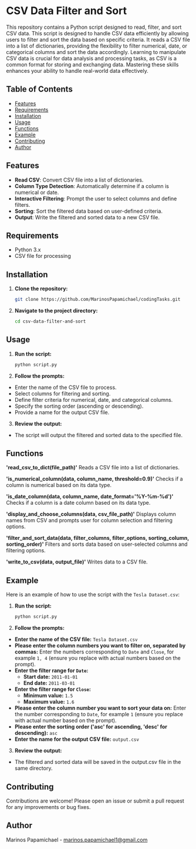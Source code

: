 # CSV Data Filter and Sort

This repository contains a Python script designed to read, filter, and sort CSV data. This script is designed to handle CSV data efficiently by allowing users to filter and sort the data based on specific criteria. It reads a CSV file into a list of dictionaries, providing the flexibility to filter numerical, date, or categorical columns and sort the data accordingly. Learning to manipulate CSV data is crucial for data analysis and processing tasks, as CSV is a common format for storing and exchanging data. Mastering these skills enhances your ability to handle real-world data effectively.

## Table of Contents

- [Features](#features)
- [Requirements](#requirements)
- [Installation](#installation)
- [Usage](#usage)
- [Functions](#functions)
- [Example](#example)
- [Contributing](#contributing)
- [Author](#author)

## Features

- **Read CSV**: Convert CSV file into a list of dictionaries.
- **Column Type Detection**: Automatically determine if a column is numerical or date.
- **Interactive Filtering**: Prompt the user to select columns and define filters.
- **Sorting**: Sort the filtered data based on user-defined criteria.
- **Output**: Write the filtered and sorted data to a new CSV file.

## Requirements

- Python 3.x
- CSV file for processing

## Installation

1. **Clone the repository:**
   ```bash
   git clone https://github.com/MarinosPapamichael/codingTasks.git

2. **Navigate to the project directory:**

   ```bash
   cd csv-data-filter-and-sort

## Usage
1. **Run the script:**

   ```bash
   python script.py

2. **Follow the prompts:**

- Enter the name of the CSV file to process.
- Select columns for filtering and sorting.
- Define filter criteria for numerical, date, and categorical columns.
- Specify the sorting order (ascending or descending).
- Provide a name for the output CSV file.

3. **Review the output:**

- The script will output the filtered and sorted data to the specified file.

## Functions

**'read_csv_to_dict(file_path)'**
Reads a CSV file into a list of dictionaries.

**'is_numerical_column(data, column_name, threshold=0.9)'**
Checks if a column is numerical based on its data type.

**'is_date_column(data, column_name, date_format='%Y-%m-%d')'**
Checks if a column is a date column based on its data type.

**'display_and_choose_columns(data, csv_file_path)'**
Displays column names from CSV and prompts user for column selection and filtering options.

**'filter_and_sort_data(data, filter_columns, filter_options, sorting_column, sorting_order)'**
Filters and sorts data based on user-selected columns and filtering options.

**'write_to_csv(data, output_file)'**
Writes data to a CSV file.

## Example

Here is an example of how to use the script with the `Tesla Dataset.csv`:

1. **Run the script:**
   ```bash
   python script.py

2. **Follow the prompts:**

- **Enter the name of the CSV file:** `Tesla Dataset.csv`
- **Please enter the column numbers you want to filter on, separated by commas:** Enter the numbers corresponding to `Date` and `Close`, for example `1, 4` (ensure you replace with actual numbers based on the prompt).
- **Enter the filter range for `Date`:**
  - **Start date:** `2011-01-01`
  - **End date:** `2011-03-01`
- **Enter the filter range for `Close`:**
  - **Minimum value:** `1.5`
  - **Maximum value:** `1.6`
- **Please enter the column number you want to sort your data on:** Enter the number corresponding to `Date`, for example `1` (ensure you replace with actual number based on the prompt).
- **Please enter the sorting order ('asc' for ascending, 'desc' for descending):** `asc`
- **Enter the name for the output CSV file:** `output.csv`

 3. **Review the output:**

- The filtered and sorted data will be saved in the output.csv file in the same directory.

## Contributing
Contributions are welcome! Please open an issue or submit a pull request for any improvements or bug fixes.

## Author
Marinos Papamichael - marinos.papamichael1@gmail.com
